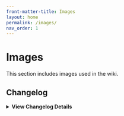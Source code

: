```yaml
---
front-matter-title: Images
layout: home
permalink: /images/
nav_order: 1
---
```


<!-- Folder-level landing page for /assets/images/ -->

# Images

This section includes images used in the wiki.

## Changelog

<details markdown="1">
  <summary><strong>View Changelog Details</strong></summary>

### 2025

- **2025-10-04**: Adds collapsible `<details markdown="1"></details>` section to the changelog. Adds year subsection to better organize long changelog lists.
- **2025-09-22**: Adds `nav_order:` field and comment.
- **2025-09-19**: Adds initial Markdown file.

</details>
